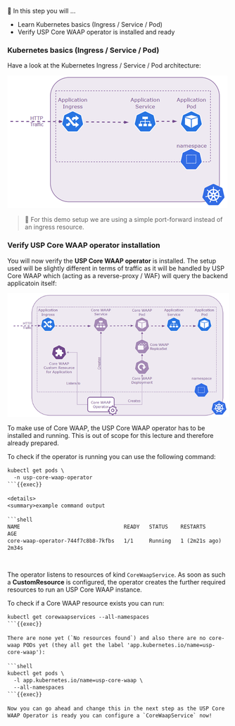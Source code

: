 &#127919; In this step you will ...

* Learn Kubernetes basics (Ingress / Service / Pod)
* Verify USP Core WAAP operator is installed and ready

### Kubernetes basics (Ingress / Service / Pod)

Have a look at the Kubernetes Ingress / Service / Pod architecture:

![kuberntes ingress / svc / pod](./kubernetes_ingress_svc_pod.png)

> &#128226; For this demo setup we are using a simple port-forward instead of an ingress resource.

### Verify USP Core WAAP operator installation

You will now verify the **USP Core WAAP operator** is installed. The setup used will be slightly different in terms of traffic as it will be handled by USP Core WAAP which (acting as a reverse-proxy / WAF) will query the backend applicatoin itself:

![USP Core WAAP setup](./kubernetes_core_waap.png)

To make use of Core WAAP, the USP Core WAAP operator has to be installed and running. This is out of scope for this lecture and therefore already prepared.

To check if the operator is running you can use the following command:

```shell
kubectl get pods \
  -n usp-core-waap-operator
```{{exec}}

<details>
<summary>example command output

```shell
NAME                                 READY   STATUS    RESTARTS        AGE
core-waap-operator-744f7c8b8-7kfbs   1/1     Running   1 (2m21s ago)   2m34s
```

</details>
<br />

The operator listens to resources of kind `CoreWaapService`. As soon as such a **CustomResource** is configured, the operator creates the further required resources to run an USP Core WAAP instance.

To check if a Core WAAP resource exists you can run:

```shell
kubectl get corewaapservices --all-namespaces
```{{exec}}

There are none yet (`No resources found`) and also there are no core-waap PODs yet (they all get the label 'app.kubernetes.io/name=usp-core-waap'):

```shell
kubectl get pods \
  -l app.kubernetes.io/name=usp-core-waap \
  --all-namespaces
```{{exec}}

Now you can go ahead and change this in the next step as the USP Core WAAP Operator is ready you can configure a `CoreWaapService` now!

